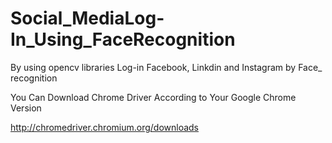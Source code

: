 # Social_MediaLog-In_Using_FaceRecognition
By using opencv libraries Log-in  Facebook, Linkdin and Instagram by Face_ recognition

You Can Download Chrome Driver According to Your Google  Chrome Version

http://chromedriver.chromium.org/downloads
